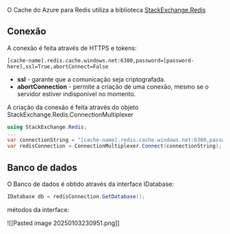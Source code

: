 O Cache do Azure para Redis utiliza a biblioteca [StackExchange.Redis](https://github.com/StackExchange/StackExchange.Redis)

## Conexão
A conexão é feita através de HTTPS e tokens:
```HTTP
[cache-name].redis.cache.windows.net:6380,password=[password-here],ssl=True,abortConnect=False
```

- **ssl** - garante que a comunicação seja criptografada.
- **abortConnection** - permite a criação de uma conexão, mesmo se o servidor estiver indisponível no momento.

A criação da conexão é feita através do objeto StackExchange.Redis.ConnectionMultiplexer

```c#
using StackExchange.Redis;
...
var connectionString = "[cache-name].redis.cache.windows.net:6380,password=[password-here],ssl=True,abortConnect=False";
var redisConnection = ConnectionMultiplexer.Connect(connectionString);
```


## Banco de dados
O Banco de dados é obtido através da interface IDatabase:
```c#
IDatabase db = redisConnection.GetDatabase();
```

métodos da interface:

![[Pasted image 20250103230951.png]]


